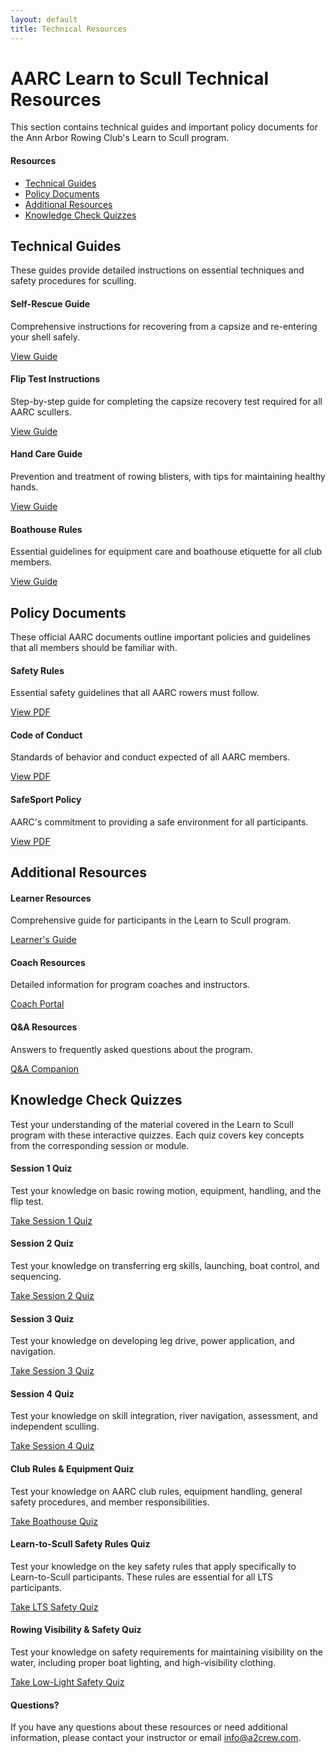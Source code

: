 ```yaml
---
layout: default
title: Technical Resources
---
```


# AARC Learn to Scull Technical Resources

This section contains technical guides and important policy documents for the Ann Arbor Rowing Club's Learn to Scull program.

<div class="page-toc float-right">
  <h4>Resources</h4>
  <ul>
    <li><a href="#technical-guides">Technical Guides</a></li>
    <li><a href="#policy-documents">Policy Documents</a></li>
    <li><a href="#additional-resources">Additional Resources</a></li>
    <li><a href="#knowledge-check-quizzes">Knowledge Check Quizzes</a></li>
  </ul>
</div>

## Technical Guides

These guides provide detailed instructions on essential techniques and safety procedures for sculling.

<div class="four-col-grid">
  <div class="info-box note">
    <h4>Self-Rescue Guide</h4>
    <p>Comprehensive instructions for recovering from a capsize and re-entering your shell safely.</p>
    <div class="mt-auto"><a href="{{ site.baseurl }}/src/Sculling_Self_Rescue_Guide.html" class="cta-button">View Guide</a></div>
  </div>
  
  <div class="info-box tip">
    <h4>Flip Test Instructions</h4>
    <p>Step-by-step guide for completing the capsize recovery test required for all AARC scullers.</p>
    <div class="mt-auto"><a href="{{ site.baseurl }}/src/Sculling_Self_Rescue_Guide.html" class="cta-button">View Guide</a></div>
  </div>
  
  <div class="info-box">
    <h4>Hand Care Guide</h4>
    <p>Prevention and treatment of rowing blisters, with tips for maintaining healthy hands.</p>
    <div class="mt-auto"><a href="{{ site.baseurl }}/src/Rowers_Hand_Blister_Treatment.html" class="cta-button">View Guide</a></div>
  </div>
  
  <div class="info-box warning">
    <h4>Boathouse Rules</h4>
    <p>Essential guidelines for equipment care and boathouse etiquette for all club members.</p>
    <div class="mt-auto"><a href="{{ site.baseurl }}/src/Boathouse_Rules_and_Equipment_Care.html" class="cta-button">View Guide</a></div>
  </div>
</div>

## Policy Documents

These official AARC documents outline important policies and guidelines that all members should be familiar with.

<div class="three-col-grid">
  <div class="info-box warning">
    <h4>Safety Rules</h4>
    <p>Essential safety guidelines that all AARC rowers must follow.</p>
    <div class="mt-auto"><a href="AARC_Safety_Rules.pdf" target="_blank" class="cta-button">View PDF</a></div>
  </div>
  
  <div class="info-box">
    <h4>Code of Conduct</h4>
    <p>Standards of behavior and conduct expected of all AARC members.</p>
    <div class="mt-auto"><a href="AARC_Code_of_Conduct_2025-02-26.pdf" target="_blank" class="cta-button">View PDF</a></div>
  </div>
  
  <div class="info-box tip">
    <h4>SafeSport Policy</h4>
    <p>AARC's commitment to providing a safe environment for all participants.</p>
    <div class="mt-auto"><a href="AARCSafeSport_2015-01-18.pdf" target="_blank" class="cta-button">View PDF</a></div>
  </div>
</div>

## Additional Resources

<div class="four-col-grid">
  <div class="info-box">
    <h4>Learner Resources</h4>
    <p>Comprehensive guide for participants in the Learn to Scull program.</p>
    <div class="mt-auto"><a href="{{ site.baseurl }}/course_materials/learner/Learner_Guide.html" class="cta-button">Learner's Guide</a></div>
  </div>
  
  <div class="info-box">
    <h4>Coach Resources</h4>
    <p>Detailed information for program coaches and instructors.</p>
    <div class="mt-auto"><a href="{{ site.baseurl }}/coach_portal/" class="cta-button">Coach Portal</a></div>
  </div>
  
  <div class="info-box">
    <h4>Q&A Resources</h4>
    <p>Answers to frequently asked questions about the program.</p>
    <div class="mt-auto"><a href="{{ site.baseurl }}/course_materials/learner/QA_Companion.html" class="cta-button">Q&A Companion</a></div>
  </div>
</div>

## Knowledge Check Quizzes

Test your understanding of the material covered in the Learn to Scull program with these interactive quizzes. Each quiz covers key concepts from the corresponding session or module.

<div class="three-col-grid">
  <div class="info-box note">
    <h4>Session 1 Quiz</h4>
    <p>Test your knowledge on basic rowing motion, equipment, handling, and the flip test.</p>
    <div class="mt-auto"><a href="{{ site.baseurl }}/src/quiz_module.html?quiz=1" class="cta-button">Take Session 1 Quiz</a></div>
  </div>
  
  <div class="info-box note">
    <h4>Session 2 Quiz</h4>
    <p>Test your knowledge on transferring erg skills, launching, boat control, and sequencing.</p>
    <div class="mt-auto"><a href="{{ site.baseurl }}/src/quiz_module.html?quiz=2" class="cta-button">Take Session 2 Quiz</a></div>
  </div>
  
  <div class="info-box note">
    <h4>Session 3 Quiz</h4>
    <p>Test your knowledge on developing leg drive, power application, and navigation.</p>
    <div class="mt-auto"><a href="{{ site.baseurl }}/src/quiz_module.html?quiz=3" class="cta-button">Take Session 3 Quiz</a></div>
  </div>
</div>

<div class="two-col-grid">
  <div class="info-box note">
    <h4>Session 4 Quiz</h4>
    <p>Test your knowledge on skill integration, river navigation, assessment, and independent sculling.</p>
    <div class="mt-auto"><a href="{{ site.baseurl }}/src/quiz_module.html?quiz=4" class="cta-button">Take Session 4 Quiz</a></div>
  </div>
  
  <div class="info-box warning">
    <h4>Club Rules & Equipment Quiz</h4>
    <p>Test your knowledge on AARC club rules, equipment handling, general safety procedures, and member responsibilities.</p>
    <div class="mt-auto"><a href="{{ site.baseurl }}/src/quiz_module.html?quiz=bh" class="cta-button">Take Boathouse Quiz</a></div>
  </div>
</div>

<div class="two-col-grid">
  <div class="info-box warning">
    <h4>Learn-to-Scull Safety Rules Quiz</h4>
    <p>Test your knowledge on the key safety rules that apply specifically to Learn-to-Scull participants. These rules are essential for all LTS participants.</p>
    <div class="mt-auto"><a href="{{ site.baseurl }}/src/quiz_module.html?quiz=lts-safety" class="cta-button">Take LTS Safety Quiz</a></div>
  </div>
  
  <div class="info-box note">
    <h4>Rowing Visibility & Safety Quiz</h4>
    <p>Test your knowledge on safety requirements for maintaining visibility on the water, including proper boat lighting, and high-visibility clothing.</p>
    <div class="mt-auto"><a href="{{ site.baseurl }}/src/quiz_module.html?quiz=safety" class="cta-button">Take Low-Light Safety Quiz</a></div>
  </div>
</div>

<div class="info-box aarc">
  <h4>Questions?</h4>
  <p>If you have any questions about these resources or need additional information, please contact your instructor or email <a href="mailto:info@a2crew.com">info@a2crew.com</a>.</p>
</div>
